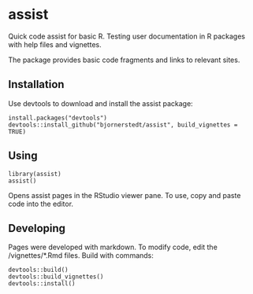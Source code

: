 # assist
Quick code assist for basic R. Testing user documentation in R packages with help files and vignettes.

The package provides basic code fragments and links to relevant sites.

## Installation

Use devtools to download and install the assist package:

```
install.packages("devtools")
devtools::install_github("bjornerstedt/assist", build_vignettes = TRUE)
```
## Using
```
library(assist)
assist()
```
Opens assist pages in the RStudio viewer pane. To use, copy and paste code into the editor.

## Developing

Pages were developed with markdown. To modify code, edit the /vignettes/*.Rmd files.  Build with commands:

```
devtools::build()
devtools::build_vignettes()
devtools::install()
```
